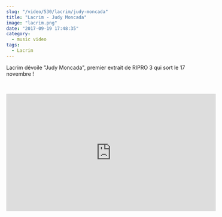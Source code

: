 ```yaml
--- 
slug: "/video/530/lacrim/judy-moncada"
title: "Lacrim - Judy Moncada"
image: "lacrim.png"
date: "2017-09-19 17:48:35"
category:
  - music video
tags:
  - Lacrim
---
```

<p>Lacrim dévoile "Judy Moncada", premier extrait de RIPRO 3 qui sort le 17 novembre !</p><br/><p><iframe width="560" height="315" src="https://www.youtube.com/embed/0-5k1gkdjEE" frameborder="0" allowfullscreen></iframe></p>